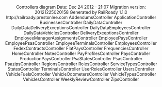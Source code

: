<div align="center">

<?xml version="1.0" encoding="UTF-8" standalone="no"?>
<!DOCTYPE svg PUBLIC "-//W3C//DTD SVG 1.1//EN"
 "http://www.w3.org/Graphics/SVG/1.1/DTD/svg11.dtd">
<!-- Generated by graphviz version 2.29.20121209.0545 (20121209.0545)
 -->
<!-- Title: controllers_diagram Pages: 1 -->
<svg width="2702pt" height="1512pt"
 viewBox="0.00 0.00 2702.15 1511.91" xmlns="http://www.w3.org/2000/svg" xmlns:xlink="http://www.w3.org/1999/xlink">
  <script type="text/javascript">
    window.addEventListener("load", function() {
	console.log("hey");
    });
  </script>
<g id="graph0" class="graph" transform="scale(1 1) rotate(0) translate(4 1507.91)">
<title>controllers_diagram</title>
<polygon fill="white" stroke="white" points="-4,5 -4,-1507.91 2699.15,-1507.91 2699.15,5 -4,5"/>
<!-- _diagram_info -->
<g id="node1" class="node"><title>_diagram_info</title>
<text text-anchor="start" x="1784" y="-63.6" font-family="Times,serif" font-size="13.00">Controllers diagram</text>
<text text-anchor="start" x="1784" y="-49.6" font-family="Times,serif" font-size="13.00">Date: Dec 24 2012 &#45; 21:07</text>
<text text-anchor="start" x="1784" y="-35.6" font-family="Times,serif" font-size="13.00">Migration version: 20121225020158</text>
<text text-anchor="start" x="1784" y="-21.6" font-family="Times,serif" font-size="13.00">Generated by RailRoady 1.1.0</text>
<text text-anchor="start" x="1784" y="-7.6" font-family="Times,serif" font-size="13.00">http://railroady.prestonlee.com</text>
</g>
<!-- AddendumsController -->
<g id="node2" class="node"><title>AddendumsController</title>
<ellipse fill="none" stroke="black" cx="144.689" cy="-278.446" rx="92.0841" ry="18"/>
<text text-anchor="middle" x="144.689" y="-274.746" font-family="Times,serif" font-size="14.00">AddendumsController</text>
</g>
<!-- ApplicationController -->
<g id="node3" class="node"><title>ApplicationController</title>
<ellipse fill="none" stroke="black" cx="1364.94" cy="-920.429" rx="90.9839" ry="18"/>
<text text-anchor="middle" x="1364.94" y="-916.729" font-family="Times,serif" font-size="14.00">ApplicationController</text>
</g>
<!-- ApplicationController&#45;&gt;AddendumsController -->
<g id="edge1" class="edge"><title>ApplicationController&#45;&gt;AddendumsController</title>
<path fill="none" stroke="black" d="M1332.62,-903.423C1160.09,-812.654 349.133,-386.005 176.896,-295.39"/>
</g>
<!-- BusinessesController -->
<g id="node4" class="node"><title>BusinessesController</title>
<ellipse fill="none" stroke="black" cx="1269.82" cy="-186.171" rx="87.9851" ry="18"/>
<text text-anchor="middle" x="1269.82" y="-182.471" font-family="Times,serif" font-size="14.00">BusinessesController</text>
</g>
<!-- ApplicationController&#45;&gt;BusinessesController -->
<g id="edge2" class="edge"><title>ApplicationController&#45;&gt;BusinessesController</title>
<path fill="none" stroke="black" d="M1359.48,-902.252C1349.29,-866.339 1328.76,-783.658 1332.94,-713.138 1338.47,-619.895 1400.19,-603.444 1389.31,-510.673 1388.39,-502.779 1383.94,-502.264 1380.66,-495.022 1332.18,-387.837 1289.79,-252.611 1275.21,-204.325"/>
</g>
<!-- DailyDataController -->
<g id="node5" class="node"><title>DailyDataController</title>
<ellipse fill="none" stroke="black" cx="987.414" cy="-1463.15" rx="85.5853" ry="18"/>
<text text-anchor="middle" x="987.414" y="-1459.45" font-family="Times,serif" font-size="14.00">DailyDataController</text>
</g>
<!-- ApplicationController&#45;&gt;DailyDataController -->
<g id="edge3" class="edge"><title>ApplicationController&#45;&gt;DailyDataController</title>
<path fill="none" stroke="black" d="M1349.61,-938.372C1316.99,-976.843 1238.92,-1070.56 1180.11,-1154.1 1104.95,-1260.86 1025.66,-1396.48 997.811,-1444.93"/>
</g>
<!-- DailyDataDeliveryExceptionsController -->
<g id="node6" class="node"><title>DailyDataDeliveryExceptionsController</title>
<ellipse fill="none" stroke="black" cx="1837.82" cy="-828.607" rx="157.872" ry="18"/>
<text text-anchor="middle" x="1837.82" y="-824.907" font-family="Times,serif" font-size="14.00">DailyDataDeliveryExceptionsController</text>
</g>
<!-- ApplicationController&#45;&gt;DailyDataDeliveryExceptionsController -->
<g id="edge4" class="edge"><title>ApplicationController&#45;&gt;DailyDataDeliveryExceptionsController</title>
<path fill="none" stroke="black" d="M1447.82,-912.973C1509.03,-906.592 1594.15,-895.88 1667.76,-879.955 1709.06,-871.021 1754.86,-856.944 1788.52,-845.786"/>
</g>
<!-- DailyDataEmployeesController -->
<g id="node7" class="node"><title>DailyDataEmployeesController</title>
<ellipse fill="none" stroke="black" cx="908.178" cy="-826.75" rx="126.178" ry="18"/>
<text text-anchor="middle" x="908.178" y="-823.05" font-family="Times,serif" font-size="14.00">DailyDataEmployeesController</text>
</g>
<!-- ApplicationController&#45;&gt;DailyDataEmployeesController -->
<g id="edge5" class="edge"><title>ApplicationController&#45;&gt;DailyDataEmployeesController</title>
<path fill="none" stroke="black" d="M1301.43,-907.403C1217.23,-890.134 1069,-859.734 980.561,-841.595"/>
</g>
<!-- DailyDataVehiclesController -->
<g id="node8" class="node"><title>DailyDataVehiclesController</title>
<ellipse fill="none" stroke="black" cx="668.277" cy="-212.425" rx="117.779" ry="18"/>
<text text-anchor="middle" x="668.277" y="-208.725" font-family="Times,serif" font-size="14.00">DailyDataVehiclesController</text>
</g>
<!-- ApplicationController&#45;&gt;DailyDataVehiclesController -->
<g id="edge6" class="edge"><title>ApplicationController&#45;&gt;DailyDataVehiclesController</title>
<path fill="none" stroke="black" d="M1361.24,-902.37C1353.42,-867.431 1332.68,-789.249 1293.89,-734.961 1202.26,-606.72 796.433,-306.034 692.559,-230.09"/>
</g>
<!-- DeliveryExceptionsController -->
<g id="node9" class="node"><title>DeliveryExceptionsController</title>
<ellipse fill="none" stroke="black" cx="2105.35" cy="-629.08" rx="120.479" ry="18"/>
<text text-anchor="middle" x="2105.35" y="-625.38" font-family="Times,serif" font-size="14.00">DeliveryExceptionsController</text>
</g>
<!-- ApplicationController&#45;&gt;DeliveryExceptionsController -->
<g id="edge7" class="edge"><title>ApplicationController&#45;&gt;DeliveryExceptionsController</title>
<path fill="none" stroke="black" d="M1404.06,-904.009C1437.61,-889.99 1487.29,-869.391 1530.83,-851.966 1727.74,-773.147 1964.22,-682.736 2060.89,-645.957"/>
</g>
<!-- EmployeeManagerAssignmentsController -->
<g id="node10" class="node"><title>EmployeeManagerAssignmentsController</title>
<ellipse fill="none" stroke="black" cx="1223.28" cy="-510.628" rx="164.371" ry="18"/>
<text text-anchor="middle" x="1223.28" y="-506.928" font-family="Times,serif" font-size="14.00">EmployeeManagerAssignmentsController</text>
</g>
<!-- ApplicationController&#45;&gt;EmployeeManagerAssignmentsController -->
<g id="edge8" class="edge"><title>ApplicationController&#45;&gt;EmployeeManagerAssignmentsController</title>
<path fill="none" stroke="black" d="M1358.67,-902.292C1335.27,-834.6 1253.18,-597.137 1229.64,-529.021"/>
</g>
<!-- EmployeePaysController -->
<g id="node11" class="node"><title>EmployeePaysController</title>
<ellipse fill="none" stroke="black" cx="1760.17" cy="-223.483" rx="102.082" ry="18"/>
<text text-anchor="middle" x="1760.17" y="-219.783" font-family="Times,serif" font-size="14.00">EmployeePaysController</text>
</g>
<!-- ApplicationController&#45;&gt;EmployeePaysController -->
<g id="edge9" class="edge"><title>ApplicationController&#45;&gt;EmployeePaysController</title>
<path fill="none" stroke="black" d="M1383.78,-902.546C1418.92,-868.428 1495.31,-790.556 1544.12,-713.458 1652.28,-542.616 1732.6,-308.391 1754.32,-241.804"/>
</g>
<!-- EmployeePsasController -->
<g id="node12" class="node"><title>EmployeePsasController</title>
<ellipse fill="none" stroke="black" cx="1483.65" cy="-495.088" rx="101.282" ry="18"/>
<text text-anchor="middle" x="1483.65" y="-491.388" font-family="Times,serif" font-size="14.00">EmployeePsasController</text>
</g>
<!-- ApplicationController&#45;&gt;EmployeePsasController -->
<g id="edge10" class="edge"><title>ApplicationController&#45;&gt;EmployeePsasController</title>
<path fill="none" stroke="black" d="M1357.54,-902.238C1343.79,-865.961 1317.09,-782.166 1332.94,-713.138 1352.73,-627.027 1427.61,-547.429 1463.81,-513.013"/>
</g>
<!-- EmployeeTerminalsController -->
<g id="node13" class="node"><title>EmployeeTerminalsController</title>
<ellipse fill="none" stroke="black" cx="122.189" cy="-827.873" rx="122.379" ry="18"/>
<text text-anchor="middle" x="122.189" y="-824.173" font-family="Times,serif" font-size="14.00">EmployeeTerminalsController</text>
</g>
<!-- ApplicationController&#45;&gt;EmployeeTerminalsController -->
<g id="edge11" class="edge"><title>ApplicationController&#45;&gt;EmployeeTerminalsController</title>
<path fill="none" stroke="black" d="M1279.52,-914.067C1059.76,-897.7 474.987,-854.149 231.239,-835.995"/>
</g>
<!-- EmployeesController -->
<g id="node14" class="node"><title>EmployeesController</title>
<ellipse fill="none" stroke="black" cx="2605.76" cy="-828.856" rx="88.2844" ry="18"/>
<text text-anchor="middle" x="2605.76" y="-825.156" font-family="Times,serif" font-size="14.00">EmployeesController</text>
</g>
<!-- ApplicationController&#45;&gt;EmployeesController -->
<g id="edge12" class="edge"><title>ApplicationController&#45;&gt;EmployeesController</title>
<path fill="none" stroke="black" d="M1450.23,-914.135C1677.73,-897.345 2296.98,-851.644 2522.33,-835.013"/>
</g>
<!-- FedexContractsController -->
<g id="node15" class="node"><title>FedexContractsController</title>
<ellipse fill="none" stroke="black" cx="2123.88" cy="-1020.08" rx="105.082" ry="18"/>
<text text-anchor="middle" x="2123.88" y="-1016.38" font-family="Times,serif" font-size="14.00">FedexContractsController</text>
</g>
<!-- ApplicationController&#45;&gt;FedexContractsController -->
<g id="edge13" class="edge"><title>ApplicationController&#45;&gt;FedexContractsController</title>
<path fill="none" stroke="black" d="M1440.83,-930.395C1583.68,-949.152 1891.45,-989.565 2040.12,-1009.09"/>
</g>
<!-- FlatPaysController -->
<g id="node16" class="node"><title>FlatPaysController</title>
<ellipse fill="none" stroke="black" cx="1470.96" cy="-1459.86" rx="79.0865" ry="18"/>
<text text-anchor="middle" x="1470.96" y="-1456.16" font-family="Times,serif" font-size="14.00">FlatPaysController</text>
</g>
<!-- ApplicationController&#45;&gt;FlatPaysController -->
<g id="edge14" class="edge"><title>ApplicationController&#45;&gt;FlatPaysController</title>
<path fill="none" stroke="black" d="M1368.53,-938.686C1384.75,-1021.23 1451.15,-1359.07 1467.37,-1441.61"/>
</g>
<!-- FrequenciesController -->
<g id="node17" class="node"><title>FrequenciesController</title>
<ellipse fill="none" stroke="black" cx="1740.6" cy="-577.531" rx="92.0841" ry="18"/>
<text text-anchor="middle" x="1740.6" y="-573.831" font-family="Times,serif" font-size="14.00">FrequenciesController</text>
</g>
<!-- ApplicationController&#45;&gt;FrequenciesController -->
<g id="edge15" class="edge"><title>ApplicationController&#45;&gt;FrequenciesController</title>
<path fill="none" stroke="black" d="M1384.35,-902.715C1448.95,-843.745 1656.32,-654.461 1721.09,-595.344"/>
</g>
<!-- HomeController -->
<g id="node18" class="node"><title>HomeController</title>
<ellipse fill="none" stroke="black" cx="2076.54" cy="-211.067" rx="70.3881" ry="18"/>
<text text-anchor="middle" x="2076.54" y="-207.367" font-family="Times,serif" font-size="14.00">HomeController</text>
</g>
<!-- ApplicationController&#45;&gt;HomeController -->
<g id="edge16" class="edge"><title>ApplicationController&#45;&gt;HomeController</title>
<path fill="none" stroke="black" d="M1381.18,-902.506C1413.14,-867.046 1486.15,-785.157 1544.12,-713.458 1591.72,-654.581 1594.79,-632.568 1646.71,-577.459 1787.58,-427.937 1985.75,-277.763 2053.09,-228.141"/>
</g>
<!-- NotesController -->
<g id="node19" class="node"><title>NotesController</title>
<ellipse fill="none" stroke="black" cx="655.926" cy="-1446.38" rx="69.5877" ry="18"/>
<text text-anchor="middle" x="655.926" y="-1442.68" font-family="Times,serif" font-size="14.00">NotesController</text>
</g>
<!-- ApplicationController&#45;&gt;NotesController -->
<g id="edge17" class="edge"><title>ApplicationController&#45;&gt;NotesController</title>
<path fill="none" stroke="black" d="M1341.35,-937.928C1233.22,-1018.14 785.689,-1350.12 678.887,-1429.34"/>
</g>
<!-- PayProfilesController -->
<g id="node20" class="node"><title>PayProfilesController</title>
<ellipse fill="none" stroke="black" cx="140.992" cy="-1378.76" rx="89.8845" ry="18"/>
<text text-anchor="middle" x="140.992" y="-1375.06" font-family="Times,serif" font-size="14.00">PayProfilesController</text>
</g>
<!-- ApplicationController&#45;&gt;PayProfilesController -->
<g id="edge18" class="edge"><title>ApplicationController&#45;&gt;PayProfilesController</title>
<path fill="none" stroke="black" d="M1322.11,-936.383C1237.08,-968.06 1040.96,-1041.16 876.193,-1102.82 612.526,-1201.5 295.855,-1320.53 183.251,-1362.87"/>
</g>
<!-- PaysController -->
<g id="node21" class="node"><title>PaysController</title>
<ellipse fill="none" stroke="black" cx="610.875" cy="-1019.61" rx="64.9885" ry="18"/>
<text text-anchor="middle" x="610.875" y="-1015.91" font-family="Times,serif" font-size="14.00">PaysController</text>
</g>
<!-- ApplicationController&#45;&gt;PaysController -->
<g id="edge19" class="edge"><title>ApplicationController&#45;&gt;PaysController</title>
<path fill="none" stroke="black" d="M1296.32,-932.323C1263.41,-937.855 1223.4,-944.329 1187.37,-949.464 999.716,-976.21 776.771,-1001.5 671.572,-1013.05"/>
</g>
<!-- ProductionPaysController -->
<g id="node22" class="node"><title>ProductionPaysController</title>
<ellipse fill="none" stroke="black" cx="1187" cy="-734.799" rx="105.082" ry="18"/>
<text text-anchor="middle" x="1187" y="-731.099" font-family="Times,serif" font-size="14.00">ProductionPaysController</text>
</g>
<!-- ApplicationController&#45;&gt;ProductionPaysController -->
<g id="edge20" class="edge"><title>ApplicationController&#45;&gt;ProductionPaysController</title>
<path fill="none" stroke="black" d="M1347.88,-902.63C1313.95,-867.239 1238.37,-788.386 1204.27,-752.817"/>
</g>
<!-- PsaStatesController -->
<g id="node23" class="node"><title>PsaStatesController</title>
<ellipse fill="none" stroke="black" cx="611.204" cy="-636.131" rx="82.5854" ry="18"/>
<text text-anchor="middle" x="611.204" y="-632.431" font-family="Times,serif" font-size="14.00">PsaStatesController</text>
</g>
<!-- ApplicationController&#45;&gt;PsaStatesController -->
<g id="edge21" class="edge"><title>ApplicationController&#45;&gt;PsaStatesController</title>
<path fill="none" stroke="black" d="M1322.53,-904.432C1189.85,-854.388 783.727,-701.205 652.539,-651.722"/>
</g>
<!-- PsasController -->
<g id="node24" class="node"><title>PsasController</title>
<ellipse fill="none" stroke="black" cx="1724.04" cy="-1467.41" rx="64.189" ry="18"/>
<text text-anchor="middle" x="1724.04" y="-1463.71" font-family="Times,serif" font-size="14.00">PsasController</text>
</g>
<!-- ApplicationController&#45;&gt;PsasController -->
<g id="edge22" class="edge"><title>ApplicationController&#45;&gt;PsasController</title>
<path fill="none" stroke="black" d="M1369.8,-938.58C1380.12,-975.451 1406.39,-1061.08 1443.91,-1125.56 1523.98,-1263.17 1658.29,-1402.29 1706.3,-1450.07"/>
</g>
<!-- PsazipsController -->
<g id="node25" class="node"><title>PsazipsController</title>
<ellipse fill="none" stroke="black" cx="2064.66" cy="-1447.25" rx="75.2868" ry="18"/>
<text text-anchor="middle" x="2064.66" y="-1443.55" font-family="Times,serif" font-size="14.00">PsazipsController</text>
</g>
<!-- ApplicationController&#45;&gt;PsazipsController -->
<g id="edge23" class="edge"><title>ApplicationController&#45;&gt;PsazipsController</title>
<path fill="none" stroke="black" d="M1388.22,-937.957C1494.81,-1018.21 1935.61,-1350.09 2041.64,-1429.92"/>
</g>
<!-- RegionsController -->
<g id="node26" class="node"><title>RegionsController</title>
<ellipse fill="none" stroke="black" cx="1240.14" cy="-1485.91" rx="77.9862" ry="18"/>
<text text-anchor="middle" x="1240.14" y="-1482.21" font-family="Times,serif" font-size="14.00">RegionsController</text>
</g>
<!-- ApplicationController&#45;&gt;RegionsController -->
<g id="edge24" class="edge"><title>ApplicationController&#45;&gt;RegionsController</title>
<path fill="none" stroke="black" d="M1360.93,-938.603C1342.13,-1023.77 1262.9,-1382.79 1244.13,-1467.81"/>
</g>
<!-- RolesController -->
<g id="node27" class="node"><title>RolesController</title>
<ellipse fill="none" stroke="black" cx="1516.36" cy="-166" rx="68.7879" ry="18"/>
<text text-anchor="middle" x="1516.36" y="-162.3" font-family="Times,serif" font-size="14.00">RolesController</text>
</g>
<!-- ApplicationController&#45;&gt;RolesController -->
<g id="edge25" class="edge"><title>ApplicationController&#45;&gt;RolesController</title>
<path fill="none" stroke="black" d="M1359.48,-902.252C1349.29,-866.339 1328.76,-783.658 1332.94,-713.138 1338.47,-619.895 1400.19,-603.444 1389.31,-510.673 1388.39,-502.779 1381.11,-502.957 1380.66,-495.022 1373.4,-367.633 1466.15,-231.674 1502.29,-183.859"/>
</g>
<!-- ServiceTypesController -->
<g id="node28" class="node"><title>ServiceTypesController</title>
<ellipse fill="none" stroke="black" cx="2587.69" cy="-1379.77" rx="97.4827" ry="18"/>
<text text-anchor="middle" x="2587.69" y="-1376.07" font-family="Times,serif" font-size="14.00">ServiceTypesController</text>
</g>
<!-- ApplicationController&#45;&gt;ServiceTypesController -->
<g id="edge26" class="edge"><title>ApplicationController&#45;&gt;ServiceTypesController</title>
<path fill="none" stroke="black" d="M1408.87,-936.29C1493.2,-966.792 1683.59,-1035.89 1843.24,-1095.6 2111.14,-1195.78 2431.88,-1319.49 2545.37,-1363.39"/>
</g>
<!-- StatesController -->
<g id="node29" class="node"><title>StatesController</title>
<ellipse fill="none" stroke="black" cx="1137.34" cy="-935.53" rx="69.5877" ry="18"/>
<text text-anchor="middle" x="1137.34" y="-931.83" font-family="Times,serif" font-size="14.00">StatesController</text>
</g>
<!-- ApplicationController&#45;&gt;StatesController -->
<g id="edge27" class="edge"><title>ApplicationController&#45;&gt;StatesController</title>
<path fill="none" stroke="black" d="M1278.57,-926.159C1254.17,-927.778 1227.99,-929.515 1204.87,-931.049"/>
</g>
<!-- TerminalsController -->
<g id="node30" class="node"><title>TerminalsController</title>
<ellipse fill="none" stroke="black" cx="949.661" cy="-551.522" rx="85.2851" ry="18"/>
<text text-anchor="middle" x="949.661" y="-547.822" font-family="Times,serif" font-size="14.00">TerminalsController</text>
</g>
<!-- ApplicationController&#45;&gt;TerminalsController -->
<g id="edge28" class="edge"><title>ApplicationController&#45;&gt;TerminalsController</title>
<path fill="none" stroke="black" d="M1330.92,-903.642C1274.41,-874.642 1159.55,-810.882 1080.11,-734.637 1025.62,-682.336 978.976,-604.481 959.447,-569.584"/>
</g>
<!-- UserRolesController -->
<g id="node31" class="node"><title>UserRolesController</title>
<ellipse fill="none" stroke="black" cx="2590.32" cy="-281.485" rx="85.5853" ry="18"/>
<text text-anchor="middle" x="2590.32" y="-277.785" font-family="Times,serif" font-size="14.00">UserRolesController</text>
</g>
<!-- ApplicationController&#45;&gt;UserRolesController -->
<g id="edge29" class="edge"><title>ApplicationController&#45;&gt;UserRolesController</title>
<path fill="none" stroke="black" d="M1397.4,-903.503C1570.75,-813.115 2385.91,-388.071 2558.26,-298.202"/>
</g>
<!-- UsersController -->
<g id="node32" class="node"><title>UsersController</title>
<ellipse fill="none" stroke="black" cx="1514.4" cy="-1125.67" rx="68.7879" ry="18"/>
<text text-anchor="middle" x="1514.4" y="-1121.97" font-family="Times,serif" font-size="14.00">UsersController</text>
</g>
<!-- ApplicationController&#45;&gt;UsersController -->
<g id="edge30" class="edge"><title>ApplicationController&#45;&gt;UsersController</title>
<path fill="none" stroke="black" d="M1377.94,-938.284C1406.21,-977.1 1472.99,-1068.8 1501.33,-1107.71"/>
</g>
<!-- VehicleFuelsController -->
<g id="node33" class="node"><title>VehicleFuelsController</title>
<ellipse fill="none" stroke="black" cx="1599.29" cy="-865.96" rx="96.3833" ry="18"/>
<text text-anchor="middle" x="1599.29" y="-862.26" font-family="Times,serif" font-size="14.00">VehicleFuelsController</text>
</g>
<!-- ApplicationController&#45;&gt;VehicleFuelsController -->
<g id="edge31" class="edge"><title>ApplicationController&#45;&gt;VehicleFuelsController</title>
<path fill="none" stroke="black" d="M1424.08,-906.684C1459.2,-898.522 1503.62,-888.197 1538.95,-879.985"/>
</g>
<!-- VehicleOdometersController -->
<g id="node34" class="node"><title>VehicleOdometersController</title>
<ellipse fill="none" stroke="black" cx="1008.02" cy="-194.159" rx="116.18" ry="18"/>
<text text-anchor="middle" x="1008.02" y="-190.459" font-family="Times,serif" font-size="14.00">VehicleOdometersController</text>
</g>
<!-- ApplicationController&#45;&gt;VehicleOdometersController -->
<g id="edge32" class="edge"><title>ApplicationController&#45;&gt;VehicleOdometersController</title>
<path fill="none" stroke="black" d="M1360.86,-902.315C1352.47,-867.613 1330.85,-790.299 1293.89,-734.961 1213.38,-614.441 1124.58,-638.928 1057.24,-510.583 1003.39,-407.935 1004.61,-262.596 1006.91,-212.196"/>
</g>
<!-- VehicleTypesController -->
<g id="node35" class="node"><title>VehicleTypesController</title>
<ellipse fill="none" stroke="black" cx="946.468" cy="-1116.82" rx="98.5829" ry="18"/>
<text text-anchor="middle" x="946.468" y="-1113.12" font-family="Times,serif" font-size="14.00">VehicleTypesController</text>
</g>
<!-- ApplicationController&#45;&gt;VehicleTypesController -->
<g id="edge33" class="edge"><title>ApplicationController&#45;&gt;VehicleTypesController</title>
<path fill="none" stroke="black" d="M1329.26,-937.173C1250.3,-974.231 1061.51,-1062.83 982.353,-1099.98"/>
</g>
<!-- VehiclesController -->
<g id="node36" class="node"><title>VehiclesController</title>
<ellipse fill="none" stroke="black" cx="1785.21" cy="-1109.37" rx="79.8859" ry="18"/>
<text text-anchor="middle" x="1785.21" y="-1105.67" font-family="Times,serif" font-size="14.00">VehiclesController</text>
</g>
<!-- ApplicationController&#45;&gt;VehiclesController -->
<g id="edge34" class="edge"><title>ApplicationController&#45;&gt;VehiclesController</title>
<path fill="none" stroke="black" d="M1401.87,-937.03C1481.79,-972.959 1669.95,-1057.55 1749.11,-1093.14"/>
</g>
<!-- WeeklyReviewController -->
<g id="node37" class="node"><title>WeeklyReviewController</title>
<ellipse fill="none" stroke="black" cx="1438.53" cy="-713.298" rx="103.982" ry="18"/>
<text text-anchor="middle" x="1438.53" y="-709.598" font-family="Times,serif" font-size="14.00">WeeklyReviewController</text>
</g>
<!-- ApplicationController&#45;&gt;WeeklyReviewController -->
<g id="edge35" class="edge"><title>ApplicationController&#45;&gt;WeeklyReviewController</title>
<path fill="none" stroke="black" d="M1371.34,-902.41C1385.26,-863.237 1418.14,-770.692 1432.09,-731.423"/>
</g>
<!-- ZipsController -->
<g id="node38" class="node"><title>ZipsController</title>
<ellipse fill="none" stroke="black" cx="1246.06" cy="-1154.22" rx="64.189" ry="18"/>
<text text-anchor="middle" x="1246.06" y="-1150.52" font-family="Times,serif" font-size="14.00">ZipsController</text>
</g>
<!-- ApplicationController&#45;&gt;ZipsController -->
<g id="edge36" class="edge"><title>ApplicationController&#45;&gt;ZipsController</title>
<path fill="none" stroke="black" d="M1355.81,-938.386C1333.68,-981.905 1277.38,-1092.62 1255.22,-1136.21"/>
</g>
</g>
</svg>

</div>
